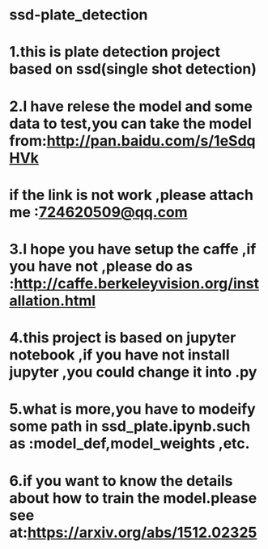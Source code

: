  # ssd-plate_detection

 # 1.this is plate detection project based on ssd(single shot detection)

 # 2.I have relese the model and some data to test,you can take the model from:http://pan.baidu.com/s/1eSdqHVk
 #   if the link is not work ,please attach me :724620509@qq.com

 # 3.I hope you have setup the caffe ,if you have not ,please do as :http://caffe.berkeleyvision.org/installation.html

 # 4.this project is based on jupyter notebook ,if you have not install jupyter ,you could change it into .py
 
 # 5.what is more,you have to modeify some path in ssd_plate.ipynb.such as :model_def,model_weights ,etc.
 
 # 6.if you want to know the details about how to train the model.please see at:https://arxiv.org/abs/1512.02325 
